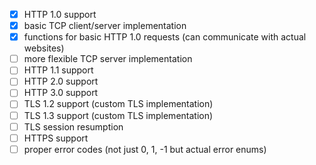 - [X] HTTP 1.0 support
- [X] basic TCP client/server implementation
- [X] functions for basic HTTP 1.0 requests (can communicate with actual websites)
- [ ] more flexible TCP server implementation
- [ ] HTTP 1.1 support
- [ ] HTTP 2.0 support
- [ ] HTTP 3.0 support
- [ ] TLS 1.2 support (custom TLS implementation)
- [ ] TLS 1.3 support (custom TLS implementation)
- [ ] TLS session resumption
- [ ] HTTPS support
- [ ] proper error codes (not just 0, 1, -1 but actual error enums)